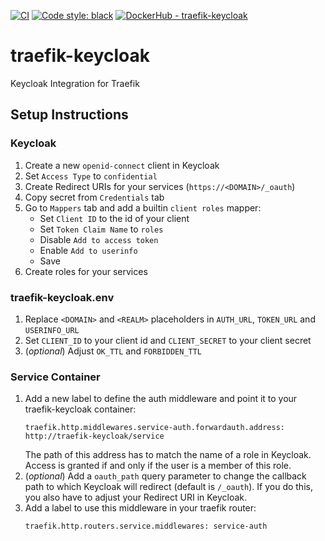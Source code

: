 <p>
  
  [![CI](https://github.com/Defelo/traefik-keycloak/actions/workflows/ci.yml/badge.svg)](https://github.com/Defelo/traefik-keycloak/actions/workflows/ci.yml)
  [![Code style: black](https://img.shields.io/badge/code%20style-black-000000.svg)](https://github.com/psf/black)
  [![DockerHub - traefik-keycloak](https://img.shields.io/docker/pulls/defelo/traefik-keycloak?style=flat-square&label=DockerHub%20-%20traefik-keycloak)](https://hub.docker.com/r/defelo/traefik-keycloak)

</p>

# traefik-keycloak

Keycloak Integration for Traefik

## Setup Instructions

### Keycloak
1. Create a new `openid-connect` client in Keycloak
2. Set `Access Type` to `confidential`
3. Create Redirect URIs for your services (`https://<DOMAIN>/_oauth`)
4. Copy secret from `Credentials` tab
5. Go to `Mappers` tab and add a builtin `client roles` mapper:
    - Set `Client ID` to the id of your client
    - Set `Token Claim Name` to `roles`
    - Disable `Add to access token`
    - Enable `Add to userinfo`
    - Save
6. Create roles for your services

### traefik-keycloak.env
1. Replace `<DOMAIN>` and `<REALM>` placeholders in `AUTH_URL`, `TOKEN_URL` and `USERINFO_URL`
2. Set `CLIENT_ID` to your client id and `CLIENT_SECRET` to your client secret
3. (*optional*) Adjust `OK_TTL` and `FORBIDDEN_TTL`

### Service Container
1. Add a new label to define the auth middleware and point it to your traefik-keycloak container:
    ```
    traefik.http.middlewares.service-auth.forwardauth.address: http://traefik-keycloak/service
    ```
    The path of this address has to match the name of a role in Keycloak. Access is granted if and only if the user is a member of this role.
2. (*optional*) Add a `oauth_path` query parameter to change the callback path to which Keycloak will redirect (default is `/_oauth`). If you do this, you also have to adjust your Redirect URI in Keycloak.
3. Add a label to use this middleware in your traefik router:
    ```
    traefik.http.routers.service.middlewares: service-auth
    ```
